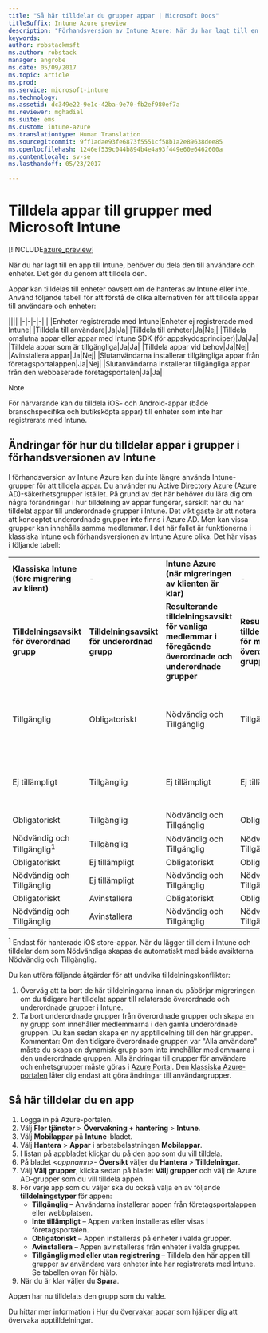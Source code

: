 ```yaml
---
title: "Så här tilldelar du grupper appar | Microsoft Docs"
titleSuffix: Intune Azure preview
description: "Förhandsversion av Intune Azure: När du har lagt till en app till Intune, behöver du tilldela den till grupper av användare eller enheter."
keywords: 
author: robstackmsft
ms.author: robstack
manager: angrobe
ms.date: 05/09/2017
ms.topic: article
ms.prod: 
ms.service: microsoft-intune
ms.technology: 
ms.assetid: dc349e22-9e1c-42ba-9e70-fb2ef980ef7a
ms.reviewer: mghadial
ms.suite: ems
ms.custom: intune-azure
ms.translationtype: Human Translation
ms.sourcegitcommit: 9ff1adae93fe6873f5551cf58b1a2e89638dee85
ms.openlocfilehash: 1246ef539c044b894b4e4a93f449e60e6462600a
ms.contentlocale: sv-se
ms.lasthandoff: 05/23/2017

---
```


# <a name="how-to-assign-apps-to-groups-with-microsoft-intune"></a>Tilldela appar till grupper med Microsoft Intune

[!INCLUDE[azure_preview](./includes/azure_preview.md)]

När du har lagt till en app till Intune, behöver du dela den till användare och enheter. Det gör du genom att tilldela den.

Appar kan tilldelas till enheter oavsett om de hanteras av Intune eller inte. Använd följande tabell för att förstå de olika alternativen för att tilldela appar till användare och enheter:

||||
|-|-|-|-|
|&nbsp;|Enheter registrerade med Intune|Enheter ej registrerade med Intune|
|Tilldela till användare|Ja|Ja|
|Tilldela till enheter|Ja|Nej|
|Tilldela omslutna appar eller appar med Intune SDK (för appskyddsprinciper)|Ja|Ja|
|Tilldela appar som är tillgängliga|Ja|Ja|
|Tilldela appar vid behov|Ja|Nej|
|Avinstallera appar|Ja|Nej|
|Slutanvändarna installerar tillgängliga appar från företagsportalappen|Ja|Nej|
|Slutanvändarna installerar tillgängliga appar från den webbaserade företagsportalen|Ja|Ja|

> [!NOTE]
> För närvarande kan du tilldela iOS- och Android-appar (både branschspecifika och butiksköpta appar) till enheter som inte har registrerats med Intune.

## <a name="changes-to-how-you-assign-apps-to-groups-in-the-intune-preview"></a>Ändringar för hur du tilldelar appar i grupper i förhandsversionen av Intune

I förhandsversion av Intune Azure kan du inte längre använda Intune-grupper för att tilldela appar. Du använder nu Active Directory Azure (Azure AD)-säkerhetsgrupper istället. På grund av det här behöver du lära dig om några förändringar i hur tilldelning av appar fungerar, särskilt när du har tilldelat appar till underordnade grupper i Intune.
Det viktigaste är att notera att konceptet underordnade grupper inte finns i Azure AD. Men kan vissa grupper kan innehålla samma medlemmar. I det här fallet är funktionerna i klassiska Intune och förhandsversionen av Intune Azure olika. Det här visas i följande tabell:

||||||
|-|-|-|-|-|
|**Klassiska Intune (före migrering av klient)**|-|**Intune Azure (när migreringen av klienten är klar)**|-|**Mer information**|
|**Tilldelningsavsikt för överordnad grupp**|**Tilldelningsavsikt för underordnad grupp**|**Resulterande tilldelningsavsikt för vanliga medlemmar i föregående överordnade och underordnade grupper**|**Resulterande tilldelningsåtgärd för medlemmar i överordnade grupp**|-|
|Tillgänglig|Obligatoriskt|Nödvändig och Tillgänglig|Tillgänglig|Nödvändig och Tillgänglig innebär att appar som har tilldelats som nödvändig också kan visas i företagsportalappen.
|Ej tillämpligt|Tillgänglig|Ej tillämpligt|Ej tillämpligt|Lösning: Ta bort tilldelningsavsikten ”Inte tillämplig” från den överordnade gruppen i Intune.
|Obligatoriskt|Tillgänglig|Nödvändig och Tillgänglig|Obligatoriskt|-|
|Nödvändig och Tillgänglig<sup>1</sup>|Tillgänglig|Nödvändig och Tillgänglig|Nödvändig och Tillgänglig|-|
|Obligatoriskt|Ej tillämpligt|Obligatoriskt|Obligatoriskt|-|
|Nödvändig och Tillgänglig|Ej tillämpligt|Nödvändig och Tillgänglig|Nödvändig och Tillgänglig|-|
|Obligatoriskt|Avinstallera|Obligatoriskt|Obligatoriskt|-|
|Nödvändig och Tillgänglig|Avinstallera|Nödvändig och Tillgänglig|Nödvändig och Tillgänglig|-|
<sup>1</sup> Endast för hanterade iOS store-appar. När du lägger till dem i Intune och tilldelar dem som Nödvändiga skapas de automatiskt med både avsikterna Nödvändig och Tillgänglig.

Du kan utföra följande åtgärder för att undvika tilldelningskonflikter:

1.    Överväg att ta bort de här tilldelningarna innan du påbörjar migreringen om du tidigare har tilldelat appar till relaterade överordnade och underordnade grupper i Intune.
2.    Ta bort underordnade grupper från överordnade grupper och skapa en ny grupp som innehåller medlemmarna i den gamla underordnade gruppen. Du kan sedan skapa en ny apptilldelning till den här gruppen.
Kommentar: Om den tidigare överordnade gruppen var "Alla användare" måste du skapa en dynamisk grupp som inte innehåller medlemmarna i den underordnade gruppen.
Alla ändringar till grupper för användare och enhetsgrupper måste göras i [Azure Portal](https://portal.azure.com/). Den [klassiska Azure-portalen](https://manage.windowsazure.com/) låter dig endast att göra ändringar till användargrupper.


## <a name="how-to-assign-an-app"></a>Så här tilldelar du en app

1. Logga in på Azure-portalen.
2. Välj **Fler tjänster** > **Övervakning + hantering** > **Intune**.
3. Välj **Mobilappar** på **Intune**-bladet.
1. Välj **Hantera** > **Appar** i arbetsbelastningen **Mobilappar**.
2. I listan på appbladet klickar du på den app som du vill tilldela.
3. På bladet <*appnamn*>- **Översikt** väljer du **Hantera** > **Tilldelningar**.
4. Välj **Välj grupper**, klicka sedan på bladet **Välj grupper** och välj de Azure AD-grupper som du vill tilldela appen.
5. För varje app som du väljer ska du också välja en av följande **tilldelningstyper** för appen:
    - **Tillgänglig** – Användarna installerar appen från företagsportalappen eller webbplatsen.
    - **Inte tillämpligt** – Appen varken installeras eller visas i företagsportalen.
    - **Obligatoriskt** – Appen installeras på enheter i valda grupper.
    - **Avinstallera** – Appen avinstalleras från enheter i valda grupper.
    - **Tillgänglig med eller utan registrering** – Tilldela den här appen till grupper av användare vars enheter inte har registrerats med Intune. Se tabellen ovan för hjälp.
6. När du är klar väljer du **Spara**.

Appen har nu tilldelats den grupp som du valde.

Du hittar mer information i [Hur du övervakar appar](apps-monitor.md) som hjälper dig att övervaka apptilldelningar.

